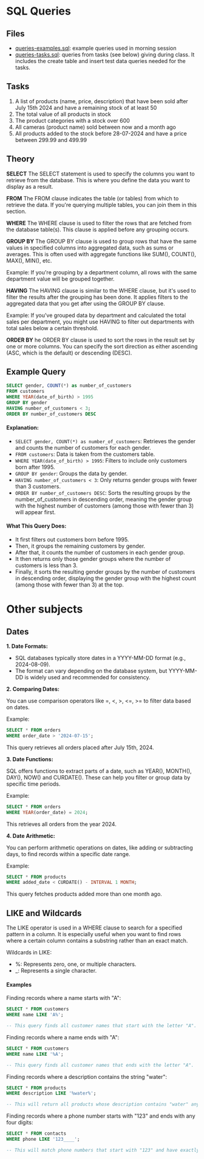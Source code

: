# SQL Queries

## Files

-   [queries-examples.sql](queries-examples.sql): example queries used in morning session
-   [queries-tasks.sql](queries-tasks.sql): queries from tasks (see below) giving during class. It includes the create table and insert test data queries needed for the tasks.

## Tasks

1. A list of products (name, price, description) that have been sold after July 15th 2024 and have a remaining stock of at least 50
2. The total value of all products in stock
3. The product categories with a stock over 600
4. All cameras (product name) sold between now and a month ago
5. All products added to the stock before 28-07-2024 and have a price between 299.99 and 499.99

## Theory

**SELECT**
The SELECT statement is used to specify the columns you want to retrieve from the database. This is where you define the data you want to display as a result.

**FROM**
The FROM clause indicates the table (or tables) from which to retrieve the data. If you're querying multiple tables, you can join them in this section.

**WHERE**
The WHERE clause is used to filter the rows that are fetched from the database table(s). This clause is applied before any grouping occurs.

**GROUP BY**
The GROUP BY clause is used to group rows that have the same values in specified columns into aggregated data, such as sums or averages. This is often used with aggregate functions like SUM(), COUNT(), MAX(), MIN(), etc.

Example: If you're grouping by a department column, all rows with the same department value will be grouped together.

**HAVING**
The HAVING clause is similar to the WHERE clause, but it's used to filter the results after the grouping has been done. It applies filters to the aggregated data that you get after using the GROUP BY clause.

Example: If you've grouped data by department and calculated the total sales per department, you might use HAVING to filter out departments with total sales below a certain threshold.

**ORDER BY**
he ORDER BY clause is used to sort the rows in the result set by one or more columns. You can specify the sort direction as either ascending (ASC, which is the default) or descending (DESC).

## Example Query

```SQL
SELECT gender, COUNT(*) as number_of_customers
FROM customers
WHERE YEAR(date_of_birth) > 1995
GROUP BY gender
HAVING number_of_customers < 3;
ORDER BY number_of_customers DESC
```

#### Explanation:

-   `SELECT gender, COUNT(*) as number_of_customers`: Retrieves the gender and counts the number of customers for each gender.
-   `FROM customers`: Data is taken from the customers table.
-   `WHERE YEAR(date_of_birth) > 1995`: Filters to include only customers born after 1995.
-   `GROUP BY gender`: Groups the data by gender.
-   `HAVING number_of_customers < 3`: Only returns gender groups with fewer than 3 customers.
-   `ORDER BY number_of_customers DESC`: Sorts the resulting groups by the number_of_customers in descending order, meaning the gender group with the highest number of customers (among those with fewer than 3) will appear first.

#### What This Query Does:

-   It first filters out customers born before 1995.
-   Then, it groups the remaining customers by gender.
-   After that, it counts the number of customers in each gender group.
-   It then returns only those gender groups where the number of customers is less than 3.
-   Finally, it sorts the resulting gender groups by the number of customers in descending order, displaying the gender group with the highest count (among those with fewer than 3) at the top.

# Other subjects

## Dates

**1. Date Formats:**

-   SQL databases typically store dates in a YYYY-MM-DD format (e.g., 2024-08-09).
-   The format can vary depending on the database system, but YYYY-MM-DD is widely used and recommended for consistency.

**2. Comparing Dates:**

You can use comparison operators like =, <, >, <=, >= to filter data based on dates.

Example:

```SQL
SELECT * FROM orders
WHERE order_date > '2024-07-15';
```

This query retrieves all orders placed after July 15th, 2024.

**3. Date Functions:**

SQL offers functions to extract parts of a date, such as YEAR(), MONTH(), DAY(), NOW() and CURDATE(). These can help you filter or group data by specific time periods.

Example:

```SQL
SELECT * FROM orders
WHERE YEAR(order_date) = 2024;
```

This retrieves all orders from the year 2024.

**4. Date Arithmetic:**

You can perform arithmetic operations on dates, like adding or subtracting days, to find records within a specific date range.

Example:

```SQL
SELECT * FROM products
WHERE added_date < CURDATE() - INTERVAL 1 MONTH;
```

This query fetches products added more than one month ago.

## LIKE and Wildcards

The LIKE operator is used in a WHERE clause to search for a specified pattern in a column. It is especially useful when you want to find rows where a certain column contains a substring rather than an exact match.

Wildcards in LIKE:

-   %: Represents zero, one, or multiple characters.
-   \_: Represents a single character.

#### Examples

Finding records where a name starts with "A":

```SQL
SELECT * FROM customers
WHERE name LIKE 'A%';

-- This query finds all customer names that start with the letter "A".
```

Finding records where a name ends with "A":

```SQL
SELECT * FROM customers
WHERE name LIKE '%A';

-- This query finds all customer names that ends with the letter "A".
```

Finding records where a description contains the string "water":

```SQL
SELECT * FROM products
WHERE description LIKE '%water%';

-- This will return all products whose description contains "water" anywhere in the string.
```

Finding records where a phone number starts with "123" and ends with any four digits:

```SQL
SELECT * FROM contacts
WHERE phone LIKE '123____';

-- This will match phone numbers that start with "123" and have exactly four more characters following.
```
